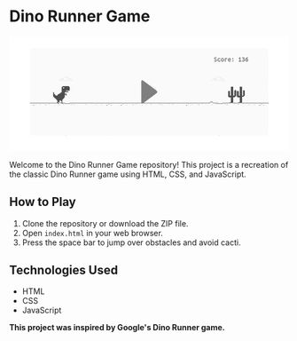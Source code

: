 # Dino Runner Game

![Game Screenshot](images/dinoGame.png)

Welcome to the Dino Runner Game repository! This project is a recreation of the classic Dino Runner game using HTML, CSS, and JavaScript.

## How to Play

1. Clone the repository or download the ZIP file.
2. Open `index.html` in your web browser.
3. Press the space bar to jump over obstacles and avoid cacti.

## Technologies Used

- HTML
- CSS
- JavaScript

**This project was inspired by Google's Dino Runner game.**
